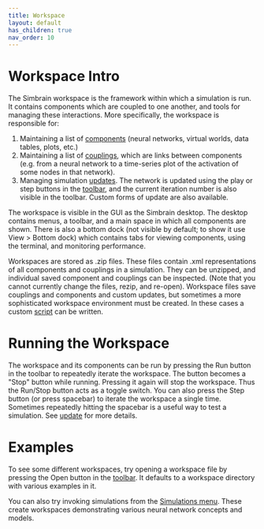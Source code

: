 ```yaml
---
title: Workspace
layout: default
has_children: true
nav_order: 10
---
```


# Workspace Intro

The Simbrain workspace is the framework within which a simulation is run. It contains components which are coupled to one another, and tools for managing these interactions.   More specifically, the workspace  is responsible for:

1. Maintaining a list of [components](components) (neural networks, virtual worlds, data tables, plots, etc.)
2. Maintaining a list of [couplings](couplings), which are links between components (e.g. from a neural network to a time-series plot of the activation of some nodes in that network).
3. Managing simulation [updates](update).  The network is updated using the play or step buttons in the [toolbar](toolbars), and the current iteration number is also visible in the toolbar. Custom forms of update are also available.

The workspace is visible in the GUI as the Simbrain desktop. The desktop contains menus, a toolbar, and a main space in which all components are shown. There is also a bottom dock (not visible by default; to show it use View > Bottom dock) which contains tabs for viewing components, using the terminal, and monitoring performance.

Workspaces are stored as .zip files. These files contain .xml representations of all components and couplings in a simulation. They can be unzipped, and individual saved component and couplings can be inspected. (Note that you cannot currently change the files, rezip, and re-open). Workspace files save couplings and components and custom updates, but sometimes a more sophisticated workspace environment must be created. In these cases a custom [script](/docs/simulations/) can be written.


# Running the Workspace

The workspace and its components can be run by pressing the Run button in the toolbar to repeatedly iterate the workspace. The button becomes a "Stop" button while running. Pressing it again will stop the workspace. Thus the Run/Stop button acts as a toggle switch. You can also press the Step button (or press spacebar) to iterate the workspace a single time. Sometimes repeatedly hitting the spacebar is a useful way to test a simulation. See [update](update) for more details.


# Examples

To see some different workspaces, try opening a workspace file by pressing the Open button in the [toolbar](toolbars.html). It defaults to a workspace directory with various examples in it.

You can also try invoking simulations from the [Simulations menu](menus.html). These create workspaces demonstrating various neural network concepts and models.


